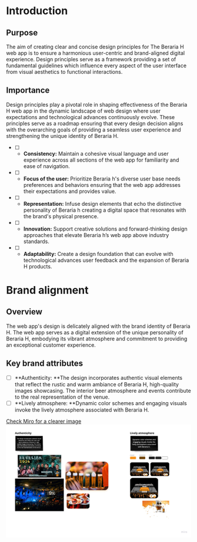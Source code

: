 # Introduction

## Purpose
The aim of creating clear and concise design principles for The Beraria H web app is to ensure a harmonious user-centric and brand-aligned digital experience. Design principles serve as a framework providing a set of fundamental guidelines which influence every aspect of the user interface from visual aesthetics to functional interactions.

## Importance
Design principles play a pivotal role in shaping effectiveness of the Beraria H web app in the dynamic landscape of web design where user expectations and technological advances continuously evolve. These principles serve as a roadmap ensuring that every design decision aligns with the overarching goals of providing a seamless user experience and strengthening the unique identity of Beraria H. 

- [ ] - **Consistency:** Maintain a cohesive visual language and user experience across all sections of the web app for familiarity and ease of navigation. 
- [ ] - **Focus of the user:** Prioritize Beraria h's diverse user base needs preferences and behaviors ensuring that the web app addresses their expectations and provides value.
- [ ] - **Representation:** Infuse design elements that echo the distinctive personality of Beraria h creating a digital space that resonates with the brand's physical presence.
- [ ] - **Innovation:**  Support creative solutions and forward-thinking design approaches that elevate Beraria h’s web app above industry standards. 
- [ ] - **Adaptability:** Create a design foundation that can evolve with technological advances user feedback and the expansion of Beraria H products.

# Brand alignment

## Overview
The web app's design is delicately aligned with the brand identity of Beraria H. The web app serves as a digital extension of the unique personality of Beraria H, embodying its vibrant atmosphere and commitment to providing an exceptional customer experience.

## Key brand attributes

- [ ] **Authenticity: **The design incorporates authentic visual elements that reflect the rustic and warm ambiance of Beraria H, high-quality images showcasing. The interior beer atmosphere and events contribute to the real representation of the venue.
- [ ] **Lively atmosphere: **Dynamic color schemes and engaging visuals invoke the lively atmosphere associated with Beraria H.

[Check Miro for a clearer image](https://miro.com/app/board/uXjVMj2Vrlo=/?moveToWidget=3458764572823466574&cot=14)
![BerariaH_App_-_Brand_alignment_design_principle](uploads/a8fe8c0cda88d1e86e4b34a7e70503d8/BerariaH_App_-_Brand_alignment_design_principle.jpg)

